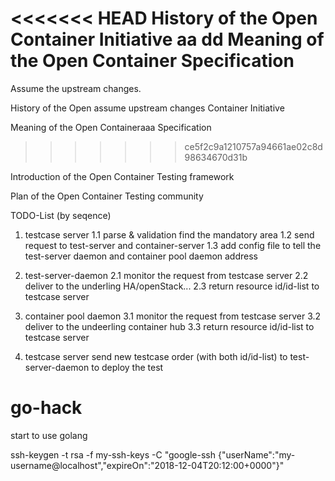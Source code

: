 <<<<<<< HEAD
History of the Open Container Initiative
aa
dd
Meaning of the Open Container Specification 
=======
Assume the upstream changes.

History of the Open assume upstream changes Container Initiative

Meaning of the Open Containeraaa Specification 
>>>>>>> ce5f2c9a1210757a94661ae02c8d98634670d31b

Introduction of the Open Container Testing framework

Plan of the Open Container Testing community





TODO-List (by seqence)

1. testcase server
1.1 parse & validation
    find the mandatory area
1.2 send request to test-server and container-server
1.3 add config file to tell the test-server daemon and container pool daemon address

2. test-server-daemon
2.1 monitor the request from testcase server
2.2 deliver to the underling HA/openStack...
2.3 return resource id/id-list to testcase server

3. container pool daemon
3.1 monitor the request from testcase server
3.2 deliver to the undeerling container hub
3.3 return resource id/id-list to testcase server

4. testcase server send new testcase order (with both id/id-list) to test-server-daemon
    to deploy the test

# go-hack
start to use golang


ssh-keygen -t rsa -f my-ssh-keys -C "google-ssh {"userName":"my-username@localhost","expireOn":"2018-12-04T20:12:00+0000"}"
